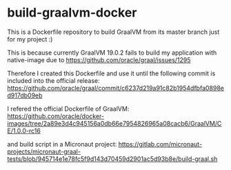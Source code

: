 # build-graalvm-docker

This is a Dockerfile repository to build GraalVM from its master branch just for my project :)

This is because currently GraalVM 19.0.2 fails to build my application with native-image due to
https://github.com/oracle/graal/issues/1295

Therefore I created this Dockerfile and use it until the following commit is included into the official release:
https://github.com/oracle/graal/commit/c6237d219a91c82b1954dfbfa0898ed917db09eb

I refered the official Dockerfile of GraalVM:
https://github.com/oracle/docker-images/tree/2a89e3d4c945156a0db66e7954826965a08cacb6/GraalVM/CE/1.0.0-rc16

and build script in a Micronaut project: 
https://gitlab.com/micronaut-projects/micronaut-graal-tests/blob/945714e1e78fc5f9d143d70459d2901ac5d93b8e/build-graal.sh

